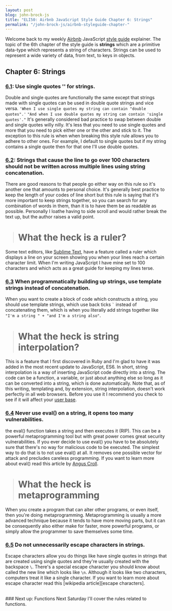 ```yaml
---
layout: post
blog: john-brock-js
title: "ELI50: Airbnb JavaScript Style Guide Chapter 6: Strings"
permalink: "/john-brock-js/airbnb-styleguide-chapter-"
---
```


Welcome back to my weekly [Airbnb][airbnb] JavaScript [style guide][style guide] explainer. The topic of the 6th chapter of the style guide is **strings** which are a primitive data-type which represents a  string of characters. Strings can be used to represent a wide variety of data, from text, to keys in objects.

## Chapter 6: Strings
### [6.1][6.1]: Use single quotes '' for strings.
Double and single quotes are functionally the same except that strings made with single quotes can be used in double quote strings and vice versa.
```'When I use single quotes my string can contain "double quotes".'```
```"And when I use double quotes my string can contain 'single quotes'."```
It's generally considered bad practice to swap between double and single quotes willy nilly. It's less that you need to use single quotes and more that you need to pick either one or the other and stick to it. The exception to this rule is when when breaking this style rule allows you to adhere to other ones. For example, I default to single quotes but if my string contains a single quote then for that one I'll use double quotes.

### [6.2][6.2]: Strings that cause the line to go over 100 characters should not be written across multiple lines using string concatenation.
There are good reasons to that people go either way on this rule so it's another one that amounts to personal choice. It's generally best practice to keep the length of your codes of line short but this rule is saying that it's more important to keep strings together, so you can search for any combination of words in them, than it is to have them be as readable as possible. Personally I loathe having to side scroll and would rather break the text up, but the author raises a valid point.

> # What the heck is a ruler?
Some text editors, like [Sublime Text][sublime text], have a feature called a ruler which displays a line on your screen showing you when your lines reach a certain character limit. When I'm writing JavaScript I have mine set to 100 characters and which acts as a great guide for keeping my lines terse.

### [6.3][6.3] When programmatically building up strings, use template strings instead of concatenation.
When you want to create a block of code which constructs a string, you should use template strings, which use back ticks ``` ` ``` instead of concatenating them, which is when you literally add strings together like `"I'm a string " + "and I'm a string also"`.

> # What the heck is string interpolation?
This is a feature that I first discovered in Ruby and I'm glad to have it was added in the most recent update to JavaScript, ES6. In short, string interpolation is a way of inserting JavaScript code directly into a string. The code can be a function, a variable, or just about anything else so long as it can be converted into a string, which is done automatically. Note that, as of this writing, templating and, by extension, string interpolation, doesn't work perfectly in all web browsers. Before you use it I recommend you check to see if it will affect your [user base][caniuse templates].

### [6.4][6.4] Never use eval() on a string, it opens too many vulnerabilities.
the eval() function takes a string and then executes it (RIP). This can be a powerful metaprogramming tool but with great power comes great security vulnerabilities. If you ever decide to use eval() you have to be absolutely sure that there's no way for malicious code to be executed. The simplest way to do that is to not use eval() at all. It removes one possible vector for attack and precludes careless programming. If you want to learn more about eval() read this article by [Angus Croll][eval()].

># What the heck is metaprogramming
When you create a program that can alter other programs, or even itself, then you're doing metaprogramming. Metaprogramming is usually a more advanced technique because it tends to have more moving parts, but it can be consequently also either make for faster, more powerful programs, or simply allow the programmer to save themselves some time.

### [6.5][6.5] Do not unnecessarily escape characters in strings.
Escape characters allow you do things like have single quotes in strings that are created using single quotes and they're usually created with the backspace `\`. There's a special escape character you should know about called the new line which looks like `\n`. Although it looks like two characters, computers treat it like a single character. If you want to learn more about escape character read this [wikipedia article][escape characters].

<br>
### Next up: Functions
Next Saturday I'll cover the rules related to functions.

[airbnb]: https://www.airbnb.com/
[style guide]: https://github.com/airbnb/javascript#types--primitives

[6.1]: https://github.com/airbnb/javascript#strings--quotes
[6.2]: https://github.com/airbnb/javascript#strings--line-length
[6.3]: https://github.com/airbnb/javascript#es6-template-literals
[6.4]: https://github.com/airbnb/javascript#strings--eval
[6.5]: https://github.com/airbnb/javascript#strings--escaping

[sublime text]: https://www.sublimetext.com/
[caniuse templates]: https://caniuse.com/#feat=template-literals
[eval()]: https://javascriptweblog.wordpress.com/2010/04/19/how-evil-is-eval/
[escape character]: https://en.wikipedia.org/wiki/Escape_character